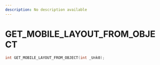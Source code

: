 ```yaml
---
description: No description available 
---
```


# GET_MOBILE_LAYOUT_FROM_OBJECT

```cpp
int GET_MOBILE_LAYOUT_FROM_OBJECT(int _Unk0);
```